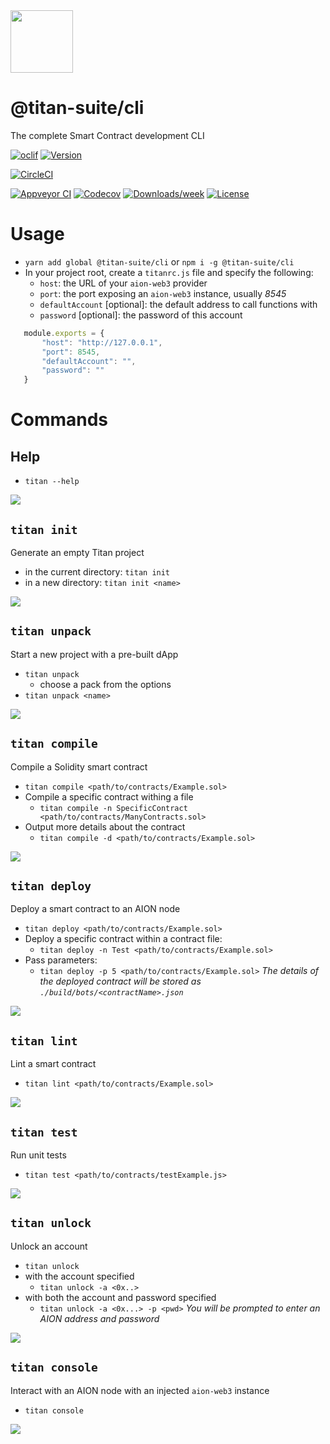 <img src="https://s15.postimg.cc/spmnht6zf/Titan_Logo.png" width="100" height="100">  

@titan-suite/cli
================

The complete Smart Contract development CLI

[![oclif](https://img.shields.io/badge/cli-oclif-brightgreen.svg)](https://oclif.io)
[![Version](https://img.shields.io/npm/v/@titan-suite/cli.svg)](https://npmjs.org/package/@titan-suite/cli)

[![CircleCI](https://circleci.com/gh/titan-suite/cli/tree/master.svg?style=shield)](https://circleci.com/gh/titan-suite/cli/tree/master)

[![Appveyor CI](https://ci.appveyor.com/api/projects/status/github/titan-suite/cli?branch=master&svg=true)](https://ci.appveyor.com/project/titan-suite/cli/branch/master)
[![Codecov](https://codecov.io/gh/titan-suite/cli/branch/master/graph/badge.svg)](https://codecov.io/gh/titan-suite/cli)
[![Downloads/week](https://img.shields.io/npm/dw/@titan-suite/cli.svg)](https://npmjs.org/package/@titan-suite/cli)
[![License](https://img.shields.io/npm/l/@titan-suite/cli.svg)](https://github.com/titan-suite/cli/blob/master/package.json)


# Usage

- `yarn add global @titan-suite/cli` or `npm i -g @titan-suite/cli`
- In your project root, create a `titanrc.js` file and specify the following:
    - `host`: the URL of your `aion-web3` provider
    - `port`: the port exposing an `aion-web3` instance, usually *8545*
    - `defaultAccount` [optional]: the default address to call functions with
    - `password` [optional]: the password of this account
```javascript
   module.exports = {
       "host": "http://127.0.0.1",
       "port": 8545,
       "defaultAccount": "",
       "password": ""
   }
```


# Commands

## Help
- `titan --help`

![](https://s15.postimg.cc/dlbpyw5jf/help.gif)

## `titan init` 

Generate an empty Titan project
- in the current directory: `titan init`
- in a new directory: `titan init <name>`

![](https://s15.postimg.cc/aeh6fbijf/init.gif)

## `titan unpack`

Start a new project with a pre-built dApp
- `titan unpack`
    - choose a pack from the options
- `titan unpack <name>`

![](https://s15.postimg.cc/cj1jgqrzf/unpack.gif)

## `titan compile`

Compile a Solidity smart contract
- `titan compile <path/to/contracts/Example.sol>`
- Compile a specific contract withing a file
    - `titan compile -n SpecificContract <path/to/contracts/ManyContracts.sol>`
- Output more details about the contract
    - `titan compile -d <path/to/contracts/Example.sol>`

![](https://s15.postimg.cc/88mvkpk6z/compile.gif)

## `titan deploy`

Deploy a smart contract to an AION node
- `titan deploy <path/to/contracts/Example.sol>`
- Deploy a specific contract within a contract file:
    - `titan deploy -n Test <path/to/contracts/Example.sol>`
- Pass parameters:
    - `titan deploy -p 5 <path/to/contracts/Example.sol>`
_The details of the deployed contract will be stored as `./build/bots/<contractName>.json`_

![](https://s15.postimg.cc/rf02obvob/deploy.gif)

## `titan lint`

Lint a smart contract
- `titan lint <path/to/contracts/Example.sol>`

![](https://s15.postimg.cc/4qavos1fv/lint.gif)

## `titan test`

Run unit tests
- `titan test <path/to/contracts/testExample.js>`

![](https://s15.postimg.cc/okwxawod7/test.gif)

## `titan unlock`

Unlock an account
- `titan unlock`
- with the account specified
    - `titan unlock -a <0x..>`
- with both the account and password specified
    - `titan unlock -a <0x...> -p <pwd>`
_You will be prompted to enter an AION address and password_

![](https://s15.postimg.cc/ulum7y8ej/unlock.gif)

## `titan console`

Interact with an AION node with an injected `aion-web3` instance
- `titan console`

![](https://s15.postimg.cc/twbtvmpvf/console.gif)